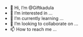 - 👋 Hi, I’m @Giftkadula
- 👀 I’m interested in ...
- 🌱 I’m currently learning ...
- 💞️ I’m looking to collaborate on ...
- 📫 How to reach me ...

<!---
Giftkadula/Giftkadula is a ✨ special ✨ repository because its `README.md` (this file) appears on your GitHub profile.
You can click the Preview link to take a look at your changes.
--->
